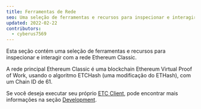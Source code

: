 ```yaml
---
title: Ferramentas de Rede
seo: Uma seleção de ferramentas e recursos para inspecionar e interagir com a rede Ethereum Classic. Endpoints RPC, Blockchain Explorers e Network Monitors.
updated: 2022-02-22
contributors:
  - cyberus7569
---
```


Esta seção contém uma seleção de ferramentas e recursos para inspecionar e interagir com a rede Ethereum Classic.

A rede principal Ethereum Classic é uma blockchain Ethereum Virtual Proof of Work, usando o algoritmo ETCHash (uma modificação do ETHash), com um Chain ID de 61.

Se você deseja executar seu próprio [ETC Client](/development/clients), pode encontrar mais informações na seção [Development](/development).

